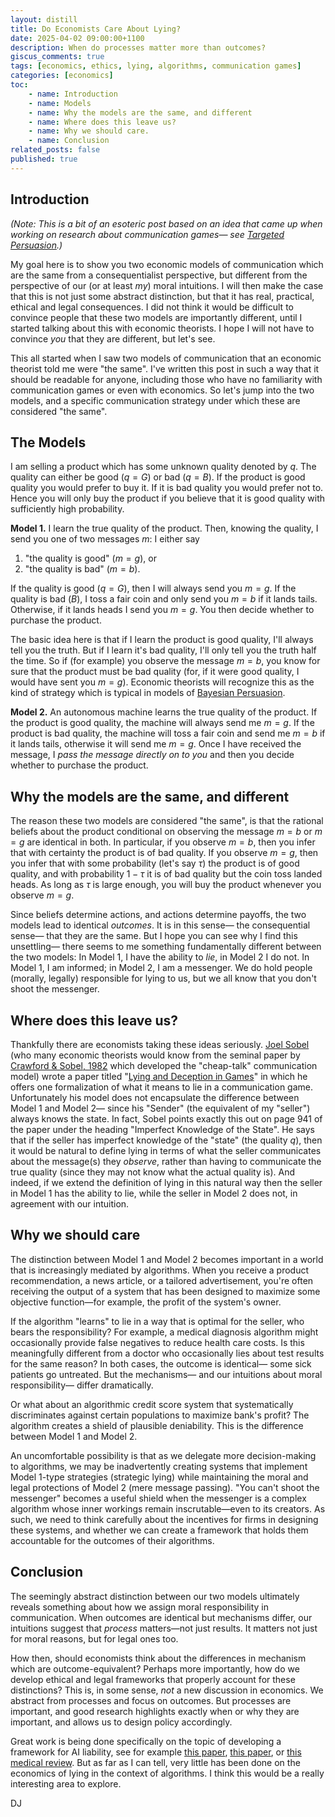```yaml
---
layout: distill
title: Do Economists Care About Lying?
date: 2025-04-02 09:00:00+1100
description: When do processes matter more than outcomes?
giscus_comments: true
tags: [economics, ethics, lying, algorithms, communication games]
categories: [economics]
toc:
    - name: Introduction
    - name: Models
    - name: Why the models are the same, and different
    - name: Where does this leave us?
    - name: Why we should care.
    - name: Conclusion
related_posts: false
published: true
---
```


## Introduction

*(Note: This is a bit of an esoteric post based on an idea that came up when working on research about communication games— see [Targeted Persuasion](/projects/targeted_persuasion).)*

My goal here is to show you two economic models of communication which are the same from a consequentialist perspective, but different from the perspective of our (or at least *my*) moral intuitions. I will then make the case that this is not just some abstract distinction, but that it has real, practical, ethical and legal consequences. I did not think it would be difficult to convince people that these two models are importantly different, until I started talking about this with economic theorists. I hope I will not have to convince *you* that they are different, but let's see.

This all started when I saw two models of communication that an economic theorist told me were "the same". I've written this post in such a way that it should be readable for anyone, including those who have no familiarity with communication games or even with economics. So let's jump into the two models, and a specific communication strategy under which these are considered "the same".

## The Models

I am selling a product which has some unknown quality denoted by $q$. The quality can either be good ($q=G$) or bad ($q=B$). If the product is good quality you would prefer to buy it. If it is bad quality you would prefer not to. Hence you will only buy the product if you believe that it is good quality with sufficiently high probability.

**Model 1.** I learn the true quality of the product. Then, knowing the quality, I send you one of two messages $m$: I either say
1. "the quality is good" ($m=g$), or
2. "the quality is bad" ($m=b$).

If the quality is good ($q=G$), then I will always send you $m=g$. If the quality is bad ($B$), I toss a fair coin and only send you $m=b$ if it lands tails. Otherwise, if it lands heads I send you $m=g$. You then decide whether to purchase the product.

The basic idea here is that if I learn the product is good quality, I'll always tell you the truth. But if I learn it's bad quality, I'll only tell you the truth half the time. So if (for example) you observe the message $m=b$, you know for sure that the product must be bad quality (for, if it were good quality, I would have sent you $m=g$). Economic theorists will recognize this as the kind of strategy which is typical in models of [Bayesian Persuasion](https://web.stanford.edu/~gentzkow/research/BayesianPersuasion.pdf).

**Model 2.** An autonomous machine learns the true quality of the product. If the product is good quality, the machine will always send me $m=g$. If the product is bad quality, the machine will toss a fair coin and send me $m=b$ if it lands tails, otherwise it will send me $m=g$. Once I have received the message, I *pass the message directly on to you* and then you decide whether to purchase the product.


## Why the models are the same, and different

The reason these two models are considered "the same", is that the rational beliefs about the product conditional on observing the message $m=b$ or $m=g$ are identical in both. In particular, if you observe $m=b$, then you infer that with certainty the product is of bad quality. If you observe $m=g$, then you infer that with some probability (let's say $\tau$) the product is of good quality, and with probability $1-\tau$ it is of bad quality but the coin toss landed heads. As long as $\tau$ is large enough, you will buy the product whenever you observe $m=g$.

Since beliefs determine actions, and actions determine payoffs, the two models lead to identical *outcomes*. It is in this sense— the consequential sense— that they are the same. But I hope you can see why I find this unsettling— there seems to me something fundamentally different between the two models: In Model 1, I have the ability to *lie*, in Model 2 I do not. In Model 1, I am informed; in Model 2, I am a messenger. We do hold people (morally, legally) responsible for lying to us, but we all know that you don't shoot the messenger.

## Where does this leave us?

Thankfully there are economists taking these ideas seriously. [Joel Sobel](https://scholar.google.com/citations?user=vFx4c3EAAAAJ&hl=en) (who many economic theorists would know from the seminal paper by [Crawford & Sobel, 1982](https://econweb.ucsd.edu/~vcrawfor/CrawfordSobel82EMT.pdf) which developed the  "cheap-talk" communication model) wrote a paper titled "[Lying and Deception in Games](https://par.nsf.gov/servlets/purl/10143200)" in which he offers one formalization of what it means to lie in a communication game. Unfortunately his model does not encapsulate the difference between Model 1 and Model 2— since his "Sender" (the equivalent of my "seller") always knows the state. In fact, Sobel points exactly this out on page 941 of the paper under the heading "Imperfect Knowledge of the State". He says that if the seller has imperfect knowledge of the "state" (the quality $q$), then it would be natural to define lying in terms of what the seller communicates about the message(s) they *observe*, rather than having to communicate the true quality (since they may not know what the actual quality is). And indeed, if we extend the definition of lying in this natural way then the seller in Model 1 has the ability to lie, while the seller in Model 2 does not, in agreement with our intuition.

## Why we should care

The distinction between Model 1 and Model 2 becomes important in a world that is increasingly mediated by algorithms. When you receive a product recommendation, a news article, or a tailored advertisement, you're often receiving the output of a system that has been designed to maximize some objective function—for example, the profit of the system's owner.

If the algorithm "learns" to lie in a way that is optimal for the seller, who bears the responsibility? For example, a medical diagnosis algorithm might occasionally provide false negatives to reduce health care costs. Is this meaningfully different from a doctor who occasionally lies about test results for the same reason? In both cases, the outcome is identical— some sick patients go untreated. But the mechanisms— and our intuitions about moral responsibility— differ dramatically.

Or what about an algorithmic credit score system that systematically discriminates against certain populations to maximize bank's profit? The algorithm creates a shield of plausible deniability. This is the difference between Model 1 and Model 2.

An uncomfortable possibility is that as we delegate more decision-making to algorithms, we may be inadvertently creating systems that implement Model 1-type strategies (strategic lying) while maintaining the moral and legal protections of Model 2 (mere message passing). "You can't shoot the messenger" becomes a useful shield when the messenger is a complex algorithm whose inner workings remain inscrutable—even to its creators. As such, we need to think carefully about the incentives for firms in designing these systems, and whether we can create a framework that holds them accountable for the outcomes of their algorithms.

## Conclusion

The seemingly abstract distinction between our two models ultimately reveals something about how we assign moral responsibility in communication. When outcomes are identical but mechanisms differ, our intuitions suggest that *process* matters—not just results. It matters not just for moral reasons, but for legal ones too.

How then, should economists think about the differences in mechanism which are outcome-equivalent? Perhaps more importantly, how do we develop ethical and legal frameworks that properly account for these distinctions? This is, in some sense, *not* a new discussion in economics. We abstract from processes and focus on outcomes. But processes are important, and good research highlights exactly when or why they are important, and allows us to design policy accordingly. 

Great work is being done specifically on the topic of developing a framework for AI liability, see for example [this paper](https://doi.org/10.1016/j.clsr.2023.105794), [this paper](https://www.jstor.org/stable/26810851), or [this medical review](https://pmc.ncbi.nlm.nih.gov/articles/PMC10711067/). But as far as I can tell, very little has been done on the economics of lying in the context of algorithms. I think this would be a really interesting area to explore.

DJ